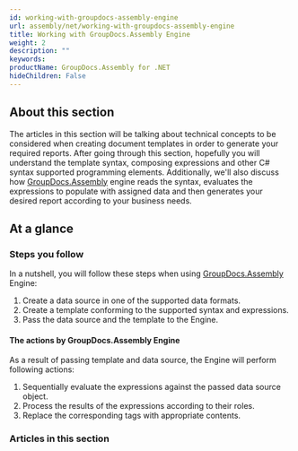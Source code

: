 ```yaml
---
id: working-with-groupdocs-assembly-engine
url: assembly/net/working-with-groupdocs-assembly-engine
title: Working with GroupDocs.Assembly Engine
weight: 2
description: ""
keywords: 
productName: GroupDocs.Assembly for .NET
hideChildren: False
---
```

## About this section

The articles in this section will be talking about technical concepts to be considered when creating document templates in order to generate your required reports. After going through this section, hopefully you will understand the template syntax, composing expressions and other C# syntax supported programming elements. Additionally, we'll also discuss how [GroupDocs.Assembly](https://apireference.groupdocs.com/net/assembly) engine reads the syntax, evaluates the expressions to populate with assigned data and then generates your desired report according to your business needs.

## At a glance

### Steps you follow

In a nutshell, you will follow these steps when using [GroupDocs.Assembly](https://apireference.groupdocs.com/net/assembly) Engine:

1.  Create a data source in one of the supported data formats.
2.  Create a template conforming to the supported syntax and expressions.
3.  Pass the data source and the template to the Engine.

#### The actions by GroupDocs.Assembly Engine

As a result of passing template and data source, the Engine will perform following actions:

1.  Sequentially evaluate the expressions against the passed data source object.
2.  Process the results of the expressions according to their roles.
3.  Replace the corresponding tags with appropriate contents.

### Articles in this section
